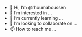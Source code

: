 - 👋 Hi, I’m @rhoumaboussen
- 👀 I’m interested in ...
- 🌱 I’m currently learning ...
- 💞️ I’m looking to collaborate on ...
- 📫 How to reach me ...

<!---
rhoumaboussen/rhoumaboussen is a ✨ special ✨ repository because its `README.md` (this file) appears on your GitHub profile.
You can click the Preview link to take a look at your changes.
--->

